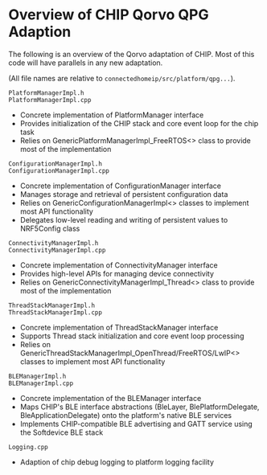 # Overview of CHIP Qorvo QPG Adaption

The following is an overview of the Qorvo adaptation of CHIP. Most of this code
will have parallels in any new adaptation.

(All file names are relative to `connectedhomeip/src/platform/qpg...`).

`PlatformManagerImpl.h`<br>`PlatformManagerImpl.cpp`

-   Concrete implementation of PlatformManager interface
-   Provides initialization of the CHIP stack and core event loop for the chip
    task
-   Relies on GenericPlatformManagerImpl_FreeRTOS<> class to provide most of the
    implementation

`ConfigurationManagerImpl.h`<br>`ConfigurationManagerImpl.cpp`

-   Concrete implementation of ConfigurationManager interface
-   Manages storage and retrieval of persistent configuration data
-   Relies on GenericConfigurationManagerImpl<> classes to implement most API
    functionality
-   Delegates low-level reading and writing of persistent values to NRF5Config
    class

`ConnectivityManagerImpl.h`<br>`ConnectivityManagerImpl.cpp`

-   Concrete implementation of ConnectivityManager interface
-   Provides high-level APIs for managing device connectivity
-   Relies on GenericConnectivityManagerImpl_Thread<> class to provide most of
    the implementation

`ThreadStackManagerImpl.h`<br>`ThreadStackManagerImpl.cpp`

-   Concrete implementation of ThreadStackManager interface
-   Supports Thread stack initialization and core event loop processing
-   Relies on GenericThreadStackManagerImpl_OpenThread/FreeRTOS/LwIP<> classes
    to implement most API functionality

`BLEManagerImpl.h`<br>`BLEManagerImpl.cpp`

-   Concrete implementation of the BLEManager interface
-   Maps CHIP's BLE interface abstractions (BleLayer, BlePlatformDelegate,
    BleApplicationDelegate) onto the platform's native BLE services
-   Implements CHIP-compatible BLE advertising and GATT service using the
    Softdevice BLE stack

`Logging.cpp`

-   Adaption of chip debug logging to platform logging facility
